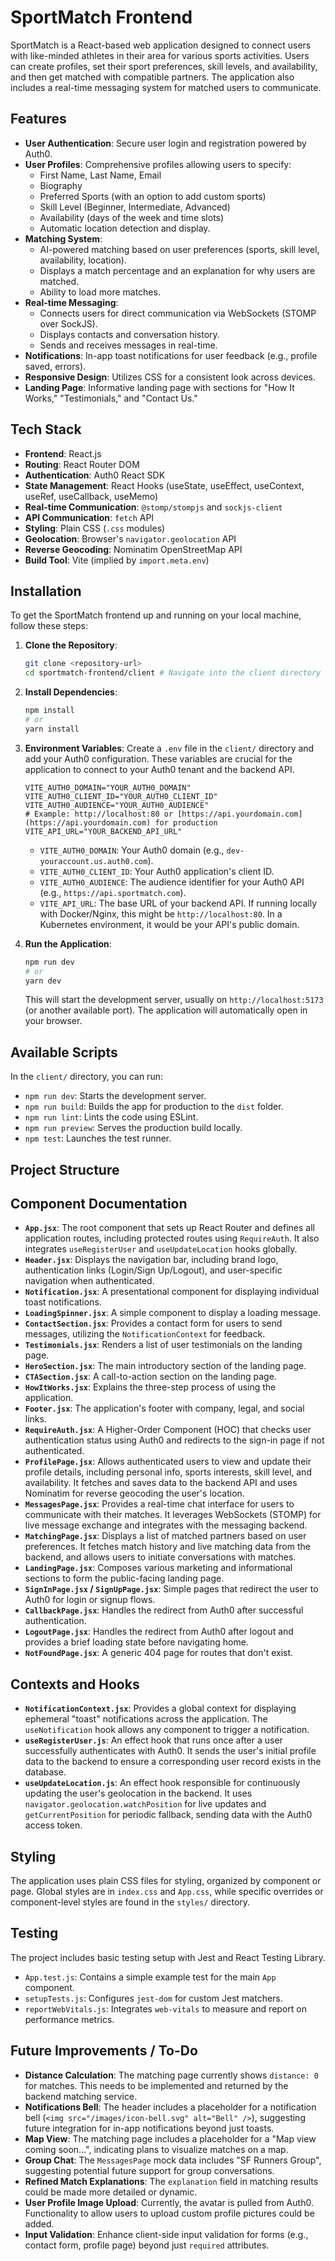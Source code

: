 # SportMatch Frontend

SportMatch is a React-based web application designed to connect users with like-minded athletes in their area for various sports activities. Users can create profiles, set their sport preferences, skill levels, and availability, and then get matched with compatible partners. The application also includes a real-time messaging system for matched users to communicate.

## Features

* **User Authentication**: Secure user login and registration powered by Auth0.
* **User Profiles**: Comprehensive profiles allowing users to specify:
    * First Name, Last Name, Email
    * Biography
    * Preferred Sports (with an option to add custom sports)
    * Skill Level (Beginner, Intermediate, Advanced)
    * Availability (days of the week and time slots)
    * Automatic location detection and display.
* **Matching System**:
    * AI-powered matching based on user preferences (sports, skill level, availability, location).
    * Displays a match percentage and an explanation for why users are matched.
    * Ability to load more matches.
* **Real-time Messaging**:
    * Connects users for direct communication via WebSockets (STOMP over SockJS).
    * Displays contacts and conversation history.
    * Sends and receives messages in real-time.
* **Notifications**: In-app toast notifications for user feedback (e.g., profile saved, errors).
* **Responsive Design**: Utilizes CSS for a consistent look across devices.
* **Landing Page**: Informative landing page with sections for "How It Works," "Testimonials," and "Contact Us."

## Tech Stack

* **Frontend**: React.js
* **Routing**: React Router DOM
* **Authentication**: Auth0 React SDK
* **State Management**: React Hooks (useState, useEffect, useContext, useRef, useCallback, useMemo)
* **Real-time Communication**: `@stomp/stompjs` and `sockjs-client`
* **API Communication**: `fetch` API
* **Styling**: Plain CSS (`.css` modules)
* **Geolocation**: Browser's `navigator.geolocation` API
* **Reverse Geocoding**: Nominatim OpenStreetMap API
* **Build Tool**: Vite (implied by `import.meta.env`)

## Installation

To get the SportMatch frontend up and running on your local machine, follow these steps:

1.  **Clone the Repository**:

    ```bash
    git clone <repository-url>
    cd sportmatch-frontend/client # Navigate into the client directory
    ```

2.  **Install Dependencies**:

    ```bash
    npm install
    # or
    yarn install
    ```

3.  **Environment Variables**:
    Create a `.env` file in the `client/` directory and add your Auth0 configuration. These variables are crucial for the application to connect to your Auth0 tenant and the backend API.

    ```dotenv
    VITE_AUTH0_DOMAIN="YOUR_AUTH0_DOMAIN"
    VITE_AUTH0_CLIENT_ID="YOUR_AUTH0_CLIENT_ID"
    VITE_AUTH0_AUDIENCE="YOUR_AUTH0_AUDIENCE"
    # Example: http://localhost:80 or [https://api.yourdomain.com](https://api.yourdomain.com) for production
    VITE_API_URL="YOUR_BACKEND_API_URL" 
    ```
    * `VITE_AUTH0_DOMAIN`: Your Auth0 domain (e.g., `dev-youraccount.us.auth0.com`).
    * `VITE_AUTH0_CLIENT_ID`: Your Auth0 application's client ID.
    * `VITE_AUTH0_AUDIENCE`: The audience identifier for your Auth0 API (e.g., `https://api.sportmatch.com`).
    * `VITE_API_URL`: The base URL of your backend API. If running locally with Docker/Nginx, this might be `http://localhost:80`. In a Kubernetes environment, it would be your API's public domain.

4.  **Run the Application**:

    ```bash
    npm run dev
    # or
    yarn dev
    ```
    This will start the development server, usually on `http://localhost:5173` (or another available port). The application will automatically open in your browser.

## Available Scripts

In the `client/` directory, you can run:

* `npm run dev`: Starts the development server.
* `npm run build`: Builds the app for production to the `dist` folder.
* `npm run lint`: Lints the code using ESLint.
* `npm run preview`: Serves the production build locally.
* `npm test`: Launches the test runner.

## Project Structure

## Component Documentation

* **`App.jsx`**: The root component that sets up React Router and defines all application routes, including protected routes using `RequireAuth`. It also integrates `useRegisterUser` and `useUpdateLocation` hooks globally.
* **`Header.jsx`**: Displays the navigation bar, including brand logo, authentication links (Login/Sign Up/Logout), and user-specific navigation when authenticated.
* **`Notification.jsx`**: A presentational component for displaying individual toast notifications.
* **`LoadingSpinner.jsx`**: A simple component to display a loading message.
* **`ContactSection.jsx`**: Provides a contact form for users to send messages, utilizing the `NotificationContext` for feedback.
* **`Testimonials.jsx`**: Renders a list of user testimonials on the landing page.
* **`HeroSection.jsx`**: The main introductory section of the landing page.
* **`CTASection.jsx`**: A call-to-action section on the landing page.
* **`HowItWorks.jsx`**: Explains the three-step process of using the application.
* **`Footer.jsx`**: The application's footer with company, legal, and social links.
* **`RequireAuth.jsx`**: A Higher-Order Component (HOC) that checks user authentication status using Auth0 and redirects to the sign-in page if not authenticated.
* **`ProfilePage.jsx`**: Allows authenticated users to view and update their profile details, including personal info, sports interests, skill level, and availability. It fetches and saves data to the backend API and uses Nominatim for reverse geocoding the user's location.
* **`MessagesPage.jsx`**: Provides a real-time chat interface for users to communicate with their matches. It leverages WebSockets (STOMP) for live message exchange and integrates with the messaging backend.
* **`MatchingPage.jsx`**: Displays a list of matched partners based on user preferences. It fetches match history and live matching data from the backend, and allows users to initiate conversations with matches.
* **`LandingPage.jsx`**: Composes various marketing and informational sections to form the public-facing landing page.
* **`SignInPage.jsx` / `SignUpPage.jsx`**: Simple pages that redirect the user to Auth0 for login or signup flows.
* **`CallbackPage.jsx`**: Handles the redirect from Auth0 after successful authentication.
* **`LogoutPage.jsx`**: Handles the redirect from Auth0 after logout and provides a brief loading state before navigating home.
* **`NotFoundPage.jsx`**: A generic 404 page for routes that don't exist.

## Contexts and Hooks

* **`NotificationContext.jsx`**: Provides a global context for displaying ephemeral "toast" notifications across the application. The `useNotification` hook allows any component to trigger a notification.
* **`useRegisterUser.js`**: An effect hook that runs once after a user successfully authenticates with Auth0. It sends the user's initial profile data to the backend to ensure a corresponding user record exists in the database.
* **`useUpdateLocation.js`**: An effect hook responsible for continuously updating the user's geolocation in the backend. It uses `navigator.geolocation.watchPosition` for live updates and `getCurrentPosition` for periodic fallback, sending data with the Auth0 access token.

## Styling

The application uses plain CSS files for styling, organized by component or page. Global styles are in `index.css` and `App.css`, while specific overrides or component-level styles are found in the `styles/` directory.

## Testing

The project includes basic testing setup with Jest and React Testing Library.

* `App.test.js`: Contains a simple example test for the main `App` component.
* `setupTests.js`: Configures `jest-dom` for custom Jest matchers.
* `reportWebVitals.js`: Integrates `web-vitals` to measure and report on performance metrics.

## Future Improvements / To-Do

* **Distance Calculation**: The matching page currently shows `distance: 0` for matches. This needs to be implemented and returned by the backend matching service.
* **Notifications Bell**: The header includes a placeholder for a notification bell (`<img src="/images/icon-bell.svg" alt="Bell" />`), suggesting future integration for in-app notifications beyond just toasts.
* **Map View**: The matching page includes a placeholder for a "Map view coming soon…", indicating plans to visualize matches on a map.
* **Group Chat**: The `MessagesPage` mock data includes "SF Runners Group", suggesting potential future support for group conversations.
* **Refined Match Explanations**: The `explanation` field in matching results could be made more detailed or dynamic.
* **User Profile Image Upload**: Currently, the avatar is pulled from Auth0. Functionality to allow users to upload custom profile pictures could be added.
* **Input Validation**: Enhance client-side input validation for forms (e.g., contact form, profile page) beyond just `required` attributes.